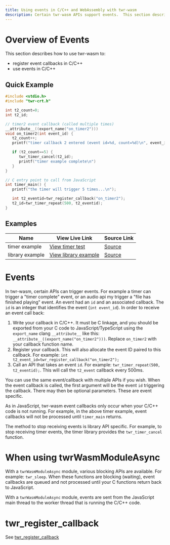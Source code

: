 ```yaml
---
title: Using events in C/C++ and WebAssembly with twr-wasm
description: Certain twr-wasm APIs support events.  This section describes how events function.
---
```


# Overview of Events
This section describes how to use twr-wasm to:

- register event callbacks in C/C++
- use events in C/C++

## Quick Example
~~~c title="timer events"
#include <stdio.h>
#include "twr-crt.h"

int t2_count=0;
int t2_id;

// timer2 event callback (called multiple times)
__attribute__((export_name("on_timer2")))
void on_timer2(int event_id) {
   t2_count++;
   printf("timer callback 2 entered (event id=%d, count=%d)\n", event_id, t2_count);

   if (t2_count==5) {
      twr_timer_cancel(t2_id);
      printf("timer example complete\n")
   }
}

// C entry point to call from JavaScript
int timer_main() {
   printf("the timer will trigger 5 times...\n");

   int t2_eventid=twr_register_callback("on_timer2");
   t2_id=twr_timer_repeat(500, t2_eventid);
}
~~~

## Examples
| Name | View Live Link | Source Link |
| --------- | ------------ | ----------- |
| timer example | [View timer test](/examples/dist/tests-timer/index.html) | [Source](https://github.com/twiddlingbits/twr-wasm/tree/main/examples/test-timer) |
| library example | [View library example](/examples/dist/lib/index.html) | [Source](https://github.com/twiddlingbits/twr-wasm/tree/main/examples/lib) |

# Events
In twr-wasm, certain APIs can trigger events.  For example a timer can trigger a "timer complete" event, or an audio api my trigger a "file has finished playing" event.  An event had an `id` and an associated callback.  The `id` is an integer that identifies the event (`int event_id`).   In order to receive an event call back:

1. Write your callback in C/C++.  It must be C linkage, and you should be exported from your C code to JavaScript/TypeScript using the `export_name` clang `__attribute__` like this: `__attribute__((export_name("on_timer2")))`. Replace `on_timer2` with your callback function name.
2. Register your callback.  This will also allocate the event ID paired to this callback.  For example: `int t2_event_id=twr_register_callback("on_timer2");`
3. Call an API that takes an event `id`.  For example: `twr_timer_repeat(500, t2_eventid);`.  This will call the `t2_event` callback every 500ms.

You can use the same event/callback with multiple APIs if you wish.  When the event callback is called, the first argument will be the event `id` triggering the callback.  There may then be optional parameters.  These are event specific.

As in JavaScript, twr-wasm event callbacks only occur when your C/C++ code is not running. For example, in the above timer example, event callbacks will not be processed until `timer_main` returns.

The method to stop receiving events is library API specific.  For example, to stop receiving timer events, the timer library provides the `twr_timer_cancel` function.

# When using twrWasmModuleAsync

With a `twrWasmModuleAsync` module, various blocking APIs are available. For example: `twr_sleep`.  When these functions are blocking (waiting), event callbacks are queued and not processed until your C functions return back to JavaScript.

With a `twrWasmModuleAsync` module, events are sent from the JavaScript main thread to the worker thread that is running the C/C++ code.

# twr_register_callback
See [twr_register_callback](../api/api-c-general.md#twr_register_callback)